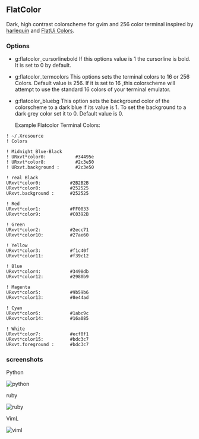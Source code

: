 ## FlatColor ##

Dark, high contrast colorscheme for gvim and 256 color terminal inspired by [harlequin](https://github.com/nielsmadan/harlequin) and [FlatUi Colors](http://flatuicolors.com/).


### Options ###
  * g:flatcolor_cursorlinebold
    If this options value is 1 the cursorline is bold. It is set to 0 by default.

  * g:flatcolor_termcolors
    This options sets the terminal colors to 16 or 256 Colors. Default value is 256.
    If it is set to 16 ,this colorscheme will attempt to use the standard 16 colors of your terminal emulator.

  * g:flatcolor_bluebg
    This option sets the background color of the colorscheme to a dark blue if its value is 1.
    To set the background to a dark grey color set it to 0.
    Default value is 0.

    Example Flatcolor Terminal Colors:
```
! ~/.Xresource
! Colors

! Midnight Blue-Black
! URxvt*color0:           #34495e
! URxvt*color8:           #2c3e50
! URxvt.background :      #2c3e50

! real Black
URxvt*color0:           #2B2B2B
URxvt*color8:           #252525
URxvt.background :      #252525

! Red
URxvt*color1:           #FF0033
URxvt*color9:           #C0392B

! Green
URxvt*color2:           #2ecc71
URxvt*color10:          #27ae60

! Yellow
URxvt*color3:           #f1c40f
URxvt*color11:          #f39c12

! Blue
URxvt*color4:           #3498db
URxvt*color12:          #2980b9

! Magenta
URxvt*color5:           #9b59b6
URxvt*color13:          #8e44ad

! Cyan
URxvt*color6:           #1abc9c
URxvt*color14:          #16a085

! White
URxvt*color7:           #ecf0f1
URxvt*color15:          #bdc3c7
URxvt.foreground :      #bdc3c7
```


### screenshots ###

Python

![python](http://i.imgur.com/aL2fZoy.png)

ruby

![ruby](http://i.imgur.com/hGJPMcy.png)

VimL

![viml](http://i.imgur.com/X7AOItg.png)

